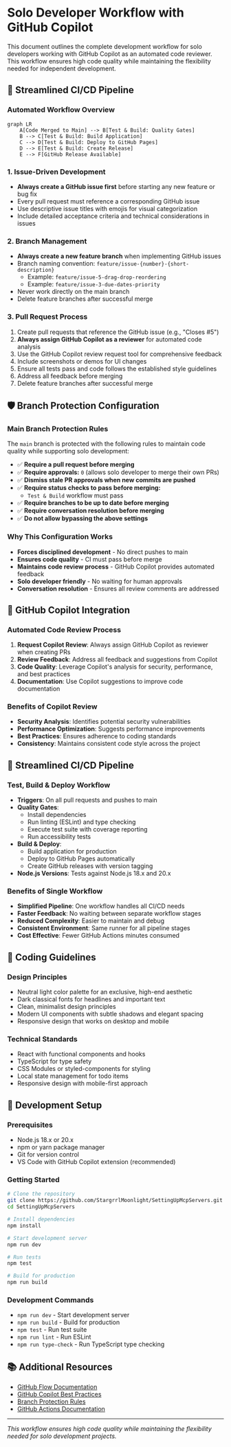 # Solo Developer Workflow with GitHub Copilot

This document outlines the complete development workflow for solo developers working with GitHub Copilot as an automated code reviewer. This workflow ensures high code quality while maintaining the flexibility needed for independent development.

## 🚀 Streamlined CI/CD Pipeline

### Automated Workflow Overview
```mermaid
graph LR
    A[Code Merged to Main] --> B[Test & Build: Quality Gates]
    B --> C[Test & Build: Build Application]
    C --> D[Test & Build: Deploy to GitHub Pages]
    D --> E[Test & Build: Create Release]
    E --> F[GitHub Release Available]
```

### 1. Issue-Driven Development
- **Always create a GitHub issue first** before starting any new feature or bug fix
- Every pull request must reference a corresponding GitHub issue
- Use descriptive issue titles with emojis for visual categorization
- Include detailed acceptance criteria and technical considerations in issues

### 2. Branch Management
- **Always create a new feature branch** when implementing GitHub issues
- Branch naming convention: `feature/issue-{number}-{short-description}`
  - Example: `feature/issue-5-drag-drop-reordering`
  - Example: `feature/issue-3-due-dates-priority`
- Never work directly on the main branch
- Delete feature branches after successful merge

### 3. Pull Request Process
1. Create pull requests that reference the GitHub issue (e.g., "Closes #5")
2. **Always assign GitHub Copilot as a reviewer** for automated code analysis
3. Use the GitHub Copilot review request tool for comprehensive feedback
4. Include screenshots or demos for UI changes
5. Ensure all tests pass and code follows the established style guidelines
6. Address all feedback before merging
7. Delete feature branches after successful merge

## 🛡️ Branch Protection Configuration

### Main Branch Protection Rules
The `main` branch is protected with the following rules to maintain code quality while supporting solo development:

- ✅ **Require a pull request before merging**
- ✅ **Require approvals:** `0` (allows solo developer to merge their own PRs)
- ✅ **Dismiss stale PR approvals when new commits are pushed**
- ✅ **Require status checks to pass before merging:**
  - `Test & Build` workflow must pass
- ✅ **Require branches to be up to date before merging**
- ✅ **Require conversation resolution before merging**
- ✅ **Do not allow bypassing the above settings**

### Why This Configuration Works
- **Forces disciplined development** - No direct pushes to main
- **Ensures code quality** - CI must pass before merge
- **Maintains code review process** - GitHub Copilot provides automated feedback
- **Solo developer friendly** - No waiting for human approvals
- **Conversation resolution** - Ensures all review comments are addressed

## 🤖 GitHub Copilot Integration

### Automated Code Review Process
1. **Request Copilot Review**: Always assign GitHub Copilot as reviewer when creating PRs
2. **Review Feedback**: Address all feedback and suggestions from Copilot
3. **Code Quality**: Leverage Copilot's analysis for security, performance, and best practices
4. **Documentation**: Use Copilot suggestions to improve code documentation

### Benefits of Copilot Review
- **Security Analysis**: Identifies potential security vulnerabilities
- **Performance Optimization**: Suggests performance improvements
- **Best Practices**: Ensures adherence to coding standards
- **Consistency**: Maintains consistent code style across the project

## 🚀 Streamlined CI/CD Pipeline

### Test, Build & Deploy Workflow
- **Triggers**: On all pull requests and pushes to main
- **Quality Gates**: 
  - Install dependencies
  - Run linting (ESLint) and type checking
  - Execute test suite with coverage reporting
  - Run accessibility tests
- **Build & Deploy**:
  - Build application for production
  - Deploy to GitHub Pages automatically
  - Create GitHub releases with version tagging
- **Node.js Versions**: Tests against Node.js 18.x and 20.x

### Benefits of Single Workflow
- **Simplified Pipeline**: One workflow handles all CI/CD needs
- **Faster Feedback**: No waiting between separate workflow stages
- **Reduced Complexity**: Easier to maintain and debug
- **Consistent Environment**: Same runner for all pipeline stages
- **Cost Effective**: Fewer GitHub Actions minutes consumed

## 📝 Coding Guidelines

### Design Principles
- Neutral light color palette for an exclusive, high-end aesthetic
- Dark classical fonts for headlines and important text
- Clean, minimalist design principles
- Modern UI components with subtle shadows and elegant spacing
- Responsive design that works on desktop and mobile

### Technical Standards
- React with functional components and hooks
- TypeScript for type safety
- CSS Modules or styled-components for styling
- Local state management for todo items
- Responsive design with mobile-first approach

## 🔧 Development Setup

### Prerequisites
- Node.js 18.x or 20.x
- npm or yarn package manager
- Git for version control
- VS Code with GitHub Copilot extension (recommended)

### Getting Started
```bash
# Clone the repository
git clone https://github.com/StargrrlMoonlight/SettingUpMcpServers.git
cd SettingUpMcpServers

# Install dependencies
npm install

# Start development server
npm run dev

# Run tests
npm test

# Build for production
npm run build
```

### Development Commands
- `npm run dev` - Start development server
- `npm run build` - Build for production
- `npm test` - Run test suite
- `npm run lint` - Run ESLint
- `npm run type-check` - Run TypeScript type checking

## 📚 Additional Resources

- [GitHub Flow Documentation](https://docs.github.com/en/get-started/quickstart/github-flow)
- [GitHub Copilot Best Practices](https://docs.github.com/en/copilot/using-github-copilot)
- [Branch Protection Rules](https://docs.github.com/en/repositories/configuring-branches-and-merges-in-your-repository/managing-protected-branches)
- [GitHub Actions Documentation](https://docs.github.com/en/actions)

---

*This workflow ensures high code quality while maintaining the flexibility needed for solo development projects.*

<!-- Test comment for branch protection verification -->
